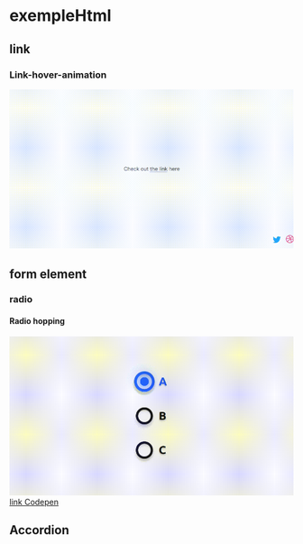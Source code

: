 # exempleHtml

## link

### Link-hover-animation
![Link-hover-animation](/link/Link-hover-animation/oeKXsnfF8.gif)


## form element
### radio
#### Radio hopping
![Radio hopping](/form-element/radio/radio-hopping/2SnPaZpiI.gif)
[link Сodepen](https://codepen.io/jkantner/pen/rNaPadg)

## Accordion
